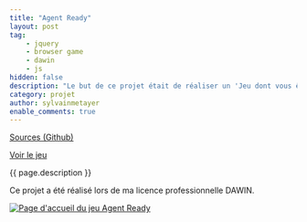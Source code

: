 ```yaml
---
title: "Agent Ready"
layout: post
tag: 
    - jquery
    - browser game
    - dawin
    - js
hidden: false
description: "Le but de ce projet était de réaliser un 'Jeu dont vous êtes le héros' avec diverses actions, tout en utilisant jQuery."
category: projet
author: sylvainmetayer
enable_comments: true
---
```


[Sources (Github)](https://github.com/sylvainmetayer/agent-ready/)

[Voir le jeu](https://sylvainmetayer.github.io/agent-ready/)

{{ page.description }}

Ce projet a été réalisé lors de ma licence professionnelle DAWIN.

[![Page d'accueil du jeu Agent Ready](projets/agent-ready.png)](https://sylvainmetayer.github.io/agent-ready/)